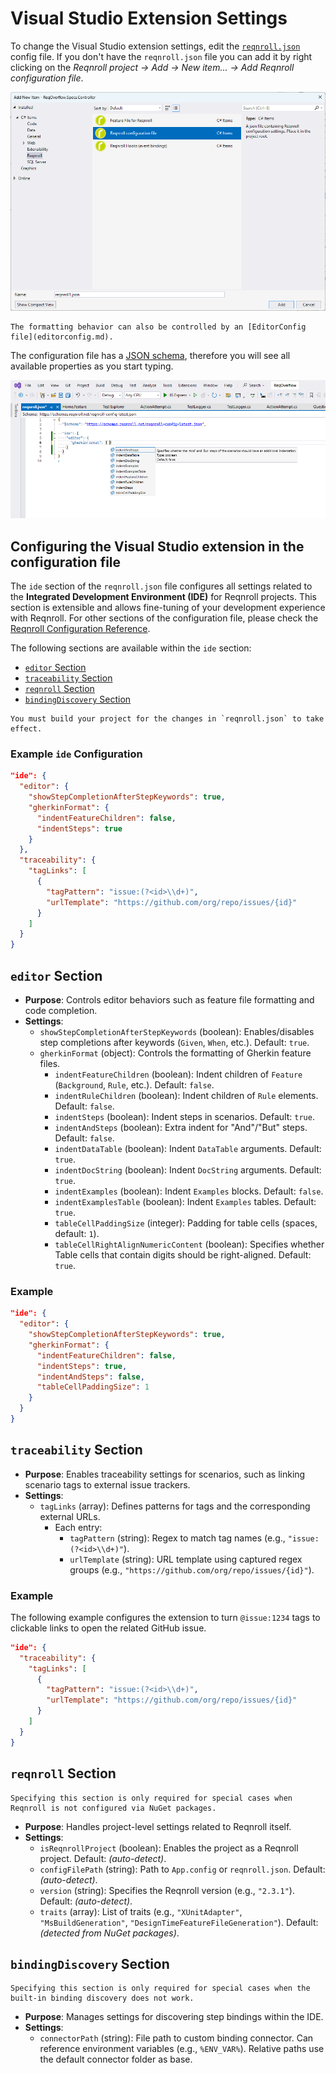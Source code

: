 # Visual Studio Extension Settings

To change the Visual Studio extension settings, edit the [`reqnroll.json`](/installation/configuration.md) config file. If you don't have the `reqnroll.json` file you can add it by right clicking on the *Reqnroll project -> Add -> New item... -> Add Reqnroll configuration file*.

![VS2022 Config File](../../_static/images/vs-integration-config-file.png)

```{note}
The formatting behavior can also be controlled by an [EditorConfig file](editorconfig.md).
```

The configuration file has a [JSON schema](https://schemas.reqnroll.net/reqnroll-config-latest.json), therefore you will see all available properties as you start typing.

![IntelliSense 2022](../../_static/images/vs-integration-config-intellisense.png) 


## Configuring the Visual Studio extension in the configuration file

The `ide` section of the `reqnroll.json` file configures all settings related to the **Integrated Development Environment (IDE)** for Reqnroll projects. This section is extensible and allows fine-tuning of your development experience with Reqnroll. For other sections of the configuration file, please check the [Reqnroll Configuration Reference](/installation/configuration.md).

The following sections are available within the `ide` section:

<!-- no toc -->
* [`editor` Section](#editor-section)
* [`traceability` Section](#traceability-section)
* [`reqnroll` Section](#reqnroll-section)
* [`bindingDiscovery` Section](#bindingdiscovery-section)

```{note}
You must build your project for the changes in `reqnroll.json` to take effect.
```

### Example `ide` Configuration

```json
"ide": {
  "editor": {
    "showStepCompletionAfterStepKeywords": true,
    "gherkinFormat": {
      "indentFeatureChildren": false,
      "indentSteps": true
    }
  },
  "traceability": {
    "tagLinks": [
      {
        "tagPattern": "issue:(?<id>\\d+)",
        "urlTemplate": "https://github.com/org/repo/issues/{id}"
      }
    ]
  }
}
```


## `editor` Section

- **Purpose**: Controls editor behaviors such as feature file formatting and code completion.
- **Settings**:
    - `showStepCompletionAfterStepKeywords` (boolean): Enables/disables step completions after keywords (`Given`, `When`, etc.). Default: `true`.
    - `gherkinFormat` (object): Controls the formatting of Gherkin feature files.
        - `indentFeatureChildren` (boolean): Indent children of `Feature` (`Background`, `Rule`, etc.). Default: `false`.
        - `indentRuleChildren` (boolean): Indent children of `Rule` elements. Default: `false`.
        - `indentSteps` (boolean): Indent steps in scenarios. Default: `true`.
        - `indentAndSteps` (boolean): Extra indent for "And"/"But" steps. Default: `false`.
        - `indentDataTable` (boolean): Indent `DataTable` arguments. Default: `true`.
        - `indentDocString` (boolean): Indent `DocString` arguments. Default: `true`.
        - `indentExamples` (boolean): Indent `Examples` blocks. Default: `false`.
        - `indentExamplesTable` (boolean): Indent `Examples` tables. Default: `true`.
        - `tableCellPaddingSize` (integer): Padding for table cells (spaces, default: `1`).
        - `tableCellRightAlignNumericContent` (boolean): Specifies whether Table cells that contain digits should be right-aligned. Default: `true`.

### Example

```json
"ide": {
  "editor": {
    "showStepCompletionAfterStepKeywords": true,
    "gherkinFormat": {
      "indentFeatureChildren": false,
      "indentSteps": true,
      "indentAndSteps": false,
      "tableCellPaddingSize": 1
    }
  }
}
```

## `traceability` Section

- **Purpose**: Enables traceability settings for scenarios, such as linking scenario tags to external issue trackers.
- **Settings**:
    - `tagLinks` (array): Defines patterns for tags and the corresponding external URLs.
        - Each entry:
            - `tagPattern` (string): Regex to match tag names (e.g., `"issue:(?<id>\\d+)"`).
            - `urlTemplate` (string): URL template using captured regex groups (e.g., `"https://github.com/org/repo/issues/{id}"`).


### Example

The following example configures the extension to turn `@issue:1234` tags to clickable links to open the related GitHub issue.

```json
"ide": {
  "traceability": {
    "tagLinks": [
      {
        "tagPattern": "issue:(?<id>\\d+)",
        "urlTemplate": "https://github.com/org/repo/issues/{id}"
      }
    ]
  }
}
```

## `reqnroll` Section

```{note}
Specifying this section is only required for special cases when Reqnroll is not configured via NuGet packages.
```

- **Purpose**: Handles project-level settings related to Reqnroll itself.
- **Settings**:
    - `isReqnrollProject` (boolean): Enables the project as a Reqnroll project. Default: *(auto-detect)*.
    - `configFilePath` (string): Path to `App.config` or `reqnroll.json`. Default: *(auto-detect)*.
    - `version` (string): Specifies the Reqnroll version (e.g., `"2.3.1"`). Default: *(auto-detect)*.
    - `traits` (array): List of traits (e.g., `"XUnitAdapter"`, `"MsBuildGeneration"`, `"DesignTimeFeatureFileGeneration"`). Default: *(detected from NuGet packages)*.

## `bindingDiscovery` Section

```{note}
Specifying this section is only required for special cases when the built-in binding discovery does not work.
```

- **Purpose**: Manages settings for discovering step bindings within the IDE.
- **Settings**:
    - `connectorPath` (string): File path to custom binding connector. Can reference environment variables (e.g., `%ENV_VAR%`). Relative paths use the default connector folder as base.
